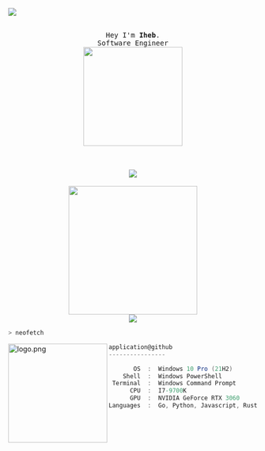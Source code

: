 ![](https://komarev.com/ghpvc/?username=appIications&color=red)         

<p align="center">
  <br>
  <samp>
    Hey I'm <b><a rel="nofollow noopener noreferrer" target="_blank">Iheb</a></b>.
    <br>Software Engineer<br>

</samp>

  <img src="https://64.media.tumblr.com/972a8ce84e2428b6fb4c7a69fb2287f2/572700c284ea9400-33/s400x600/c8f527ff239f6848e76f3886e9120d62c848d823.pnj" width="200"/>

</p>

<p align="center">
  <br><br>
  <img src="https://discord.c99.nl/widget/theme-5/225686914529886209.png">
  <br><br>
  <img src="https://64.media.tumblr.com/e7d02ffe743d5b81b272073eb4ccd3a7/9c771f6a24c16828-a1/s400x600/248e99bffd0a8ed81e64870d648d3d013ac5392d.gifv", width="260"/>
  <br>
  <img src="https://github-readme-stats.vercel.app/api/top-langs/?username=appIications&layout=compact&theme=dark"<p align="center">
</p>

<!--<a href="link" style="text-align: center">
<!--<img src="https://discord.c99.nl/widget/theme-5/225686914529886209.png" align="center"></a> -->


```zsh
> neofetch
```

<img align="left" src="https://raw.githubusercontent.com/appIications/appIications/main/assets/windows.png" alt="logo.png" width="200" /> 

```csharp
application@github
----------------

       OS  :  Windows 10 Pro (21H2)
    Shell  :  Windows PowerShell
 Terminal  :  Windows Command Prompt
      CPU  :  I7-9700K
      GPU  :  NVIDIA GeForce RTX 3060
Languages  :  Go, Python, Javascript, Rust
```
